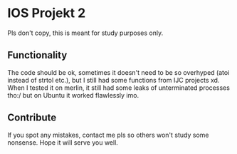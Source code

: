 # IOS Projekt 2

Pls don't copy, this is meant for study purposes only.

## Functionality

The code should be ok, sometimes it doesn't need to be so overhyped (atoi instead of strtol etc.), but I still had some functions from IJC projects xd.
When I tested it on merlin, it still had some leaks of unterminated processes tho:/ but on Ubuntu it worked flawlessly imo.

## Contribute

If you spot any mistakes, contact me pls so others won't study some nonsense.
Hope it will serve you well.

